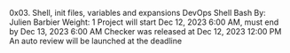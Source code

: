 0x03. Shell, init files, variables and expansions
DevOps
Shell
Bash
 By: Julien Barbier
 Weight: 1
 Project will start Dec 12, 2023 6:00 AM, must end by Dec 13, 2023 6:00 AM
 Checker was released at Dec 12, 2023 12:00 PM
 An auto review will be launched at the deadline

